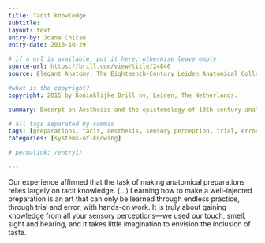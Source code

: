 ```yaml
---
title: Tacit knowledge
subtitle:
layout: text
entry-by: Joana Chicau
entry-date: 2018-10-29

# if a url is available, put it here, otherwise leave empty
source-url: https://brill.com/view/title/24846
source: Elegant Anatomy, The Eighteenth-Century Leiden Anatomical Collections. Marieke M. A. Hendriksen (2015)

#what is the copyright?
copyright: 2015 by Koninklijke Brill nv, Leiden, The Netherlands.

summary: Excerpt on Aesthesis and the epistemology of 18th century anatomical research. From Elegant Anatomy, Marieke M. A. Hendriksen

# all tags separated by commas
tags: [preparations, tacit, aesthesis, sensory perception, trial, error, imagination]
categories: [systems-of-knowing]

# permalink: /entry1/

---
```

Our experience affirmed that the task of making anatomical preparations relies largely on tacit knowledge.
(...)
Learning how to make a well-injected preparation is an art that can only be learned through endless practice, through trial and error, with hands-on work. It is truly about gaining knowledge from all your sensory perceptions—we used our touch, smell, sight and hearing, and it takes little imagination to envision the inclusion of taste.
